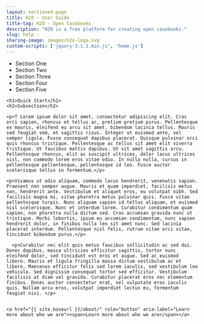 ```yaml
---
layout: sectioned-page
title: H2O - User Guide
title-tag: H2O - Open Casebooks
description: "H2O is a free platform for creating open casebooks."
slug: help
sharing-image: images/h2o-logo.svg
custom-scripts: ['jquery-3.1.1.min.js', 'home.js']
---
```


<nav class="left-nav">
  <ul>
    <li>Section One</li>
    <li>Section Two</li>
    <li>Section Three</li>
    <li>Section Four</li>
    <li>Section Five</li>
  </ul>
</nav>

<div class="docs-text">

    <h1>Quick Start</h1>
    <h2>Subsection</h2>

    <p>T Lorem ipsum dolor sit amet, consectetur adipiscing elit. Cras orci sapien, rhoncus et tellus ac, pretium pretium purus. Pellentesque ex mauris, eleifend eu arcu sit amet, bibendum lacinia tellus. Mauris sed feugiat sem, et sagittis risus. Integer ut euismod ante, vel semper ligula. Fusce consequat dapibus placerat. Quisque pulvinar orci quis rhoncus tristique. Pellentesque ac tellus sit amet elit viverra tristique. Ut faucibus mattis dapibus. Ut sit amet sagittis arcu. Pellentesque rhoncus, elit ac suscipit ultrices, dolor lacus ultrices nisl, non commodo lorem eros vitae odio. In nulla nulla, cursus in pellentesque pellentesque, pellentesque id leo. Fusce auctor scelerisque tellus in fermentum.</p>

    <p>Vivamus ut odio aliquam, commodo lacus hendrerit, venenatis sapien. Praesent non semper augue. Mauris et quam imperdiet, facilisis metus non, hendrerit ante. Vestibulum et aliquet eros, eu volutpat nibh. Sed facilisis magna mi, vitae pharetra metus pulvinar quis. Fusce vitae pellentesque turpis. Nunc aliquam sapien id tellus aliquam, et euismod nisl scelerisque. Nunc et interdum lorem. Curabitur condimentum quam sapien, non pharetra nulla dictum sed. Cras accumsan gravida nunc ut tristique. Morbi lobortis, ipsum eu accumsan condimentum, nunc sapien hendrerit dolor, in finibus nulla leo sit amet nunc. Sed lacinia placerat interdum. Pellentesque nisl felis, rutrum vitae orci vitae, tincidunt bibendum purus.</p>

      <p>Curabitur nec elit quis metus faucibus sollicitudin ac sed dui. Donec dapibus, massa ultricies efficitur sagittis, tortor nunc eleifend dolor, sed tincidunt est eros et augue. Sed ac euismod libero. Mauris et ligula fringilla massa dictum vestibulum ac et libero. Maecenas efficitur felis sed lorem iaculis, sed vestibulum leo vehicula. Sed dignissim consequat tortor sed efficitur. Vestibulum facilisis at diam vel gravida. Curabitur placerat eros nec elementum finibus. Donec auctor consectetur erat, vel vulputate eros iaculis quis. Nullam arcu eros, volutpat imperdiet lectus eu, fermentum feugiat nisi. </p>


    <a href="{{ site.baseurl }}/about/" role="button" aria-label="Learn more about who we are"><span>Learn more about who we are</span></a>

</div>